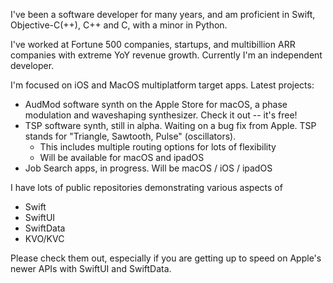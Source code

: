 I've been a software developer for many years, and am proficient in Swift, Objective-C(++), C++ and C, with a minor in Python. 

I've worked at Fortune 500 companies, startups, and multibillion ARR companies with extreme YoY revenue growth. Currently I'm an independent developer.

I'm focused on iOS and MacOS multiplatform target apps. 
Latest projects:
- AudMod software synth on the Apple Store for macOS, a phase modulation and waveshaping synthesizer. Check it out -- it's free!
- TSP software synth, still in alpha. Waiting on a bug fix from Apple. TSP stands for "Triangle, Sawtooth, Pulse" (oscillators).
  - This includes multiple routing options for lots of flexibility
  - Will be available for macOS and ipadOS
- Job Search apps, in progress. Will be macOS / iOS / ipadOS


I have lots of public repositories demonstrating various aspects of
- Swift
- SwiftUI
- SwiftData
- KVO/KVC

Please check them out, especially if you are getting up to speed on Apple's newer APIs with SwiftUI and SwiftData.

<!---
erickampman/erickampman is a ✨ special ✨ repository because its `README.md` (this file) appears on your GitHub profile.
You can click the Preview link to take a look at your changes.
--->
